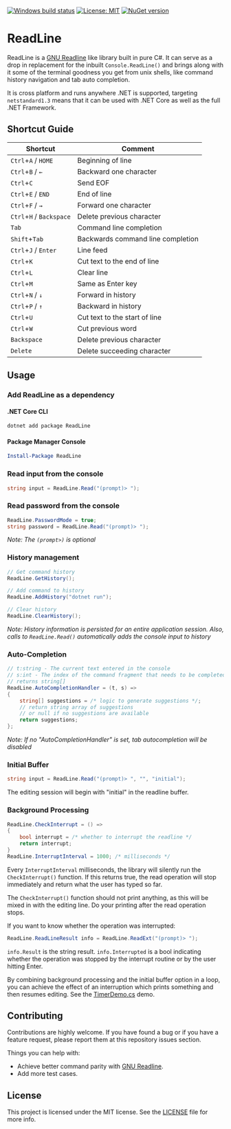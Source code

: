 [![Windows build status](https://ci.appveyor.com/api/projects/status/github/tonerdo/readline?branch=master&svg=true)](https://ci.appveyor.com/project/tonerdo/readline)
[![License: MIT](https://img.shields.io/badge/License-MIT-yellow.svg)](LICENSE)
[![NuGet version](https://badge.fury.io/nu/ReadLine.svg)](https://www.nuget.org/packages/ReadLine)
# ReadLine

ReadLine is a [GNU Readline](https://en.wikipedia.org/wiki/GNU_Readline) like library built in pure C#. It can serve as a drop in replacement for the inbuilt `Console.ReadLine()` and brings along
with it some of the terminal goodness you get from unix shells, like command history navigation and tab auto completion.

It is cross platform and runs anywhere .NET is supported, targeting `netstandard1.3` means that it can be used with .NET Core as well as the full .NET Framework.

## Shortcut Guide

| Shortcut                       | Comment                           |
| ------------------------------ | --------------------------------- |
| `Ctrl`+`A` / `HOME`            | Beginning of line                 |
| `Ctrl`+`B` / `←`               | Backward one character            |
| `Ctrl`+`C`                     | Send EOF                          |
| `Ctrl`+`E` / `END`             | End of line                       |
| `Ctrl`+`F` / `→`               | Forward one character             |
| `Ctrl`+`H` / `Backspace`       | Delete previous character         |
| `Tab`                          | Command line completion           |
| `Shift`+`Tab`                  | Backwards command line completion |
| `Ctrl`+`J` / `Enter`           | Line feed                         |
| `Ctrl`+`K`                     | Cut text to the end of line       |
| `Ctrl`+`L`                     | Clear line                        |
| `Ctrl`+`M`                     | Same as Enter key                 |
| `Ctrl`+`N` / `↓`               | Forward in history                |
| `Ctrl`+`P` / `↑`               | Backward in history               |
| `Ctrl`+`U`                     | Cut text to the start of line     |
| `Ctrl`+`W`                     | Cut previous word                 |
| `Backspace`                    | Delete previous character         |
| `Delete`                       | Delete succeeding character       |


## Usage

### Add ReadLine as a dependency

#### .NET Core CLI

```bash
dotnet add package ReadLine
```
#### Package Manager Console

```powershell
Install-Package ReadLine
```

### Read input from the console

```csharp
string input = ReadLine.Read("(prompt)> ");
```

### Read password from the console

```csharp
ReadLine.PasswordMode = true;
string password = ReadLine.Read("(prompt)> ");
```

_Note: The `(prompt>)` is  optional_

### History management

```csharp
// Get command history
ReadLine.GetHistory();

// Add command to history
ReadLine.AddHistory("dotnet run");

// Clear history
ReadLine.ClearHistory();
```

_Note: History information is persisted for an entire application session. Also, calls to `ReadLine.Read()` automatically adds the console input to history_

### Auto-Completion

```csharp
// t:string - The current text entered in the console
// s:int - The index of the command fragment that needs to be completed
// returns string[]
ReadLine.AutoCompletionHandler = (t, s) =>
{
    string[] suggestions = /* logic to generate suggestions */;
    // return string array of suggestions 
    // or null if no suggestions are available
    return suggestions;
};
```

_Note: If no "AutoCompletionHandler" is set, tab autocompletion will be disabled_

### Initial Buffer

```csharp
string input = ReadLine.Read("(prompt)> ", "", "initial");
```

The editing session will begin with "initial" in the readline buffer.

### Background Processing

```csharp
ReadLine.CheckInterrupt = () =>
{
    bool interrupt = /* whether to interrupt the readline */
    return interrupt;
}
ReadLine.InterruptInterval = 1000; /* milliseconds */
```

Every `InterruptInterval` milliseconds, the library will silently run the `CheckInterrupt()` function. If this returns true, the read operation will stop immediately and return what the user has typed so far.

The `CheckInterrupt()` function should not print anything, as this will be mixed in with the editing line. Do your printing after the read operation stops.

If you want to know whether the operation was interrupted:

```csharp
ReadLine.ReadLineResult info = ReadLine.ReadExt("(prompt)> ");
```

`info.Result` is the string result. `info.Interrupted` is a bool indicating whether the operation was stopped by the interrupt routine or by the user hitting Enter.

By combining background processing and the initial buffer option in a loop, you can achieve the effect of an interruption which prints something and then resumes editing. See the [TimerDemo.cs](src/ReadLine.Demo/TimerDemo.cs) demo.

## Contributing

Contributions are highly welcome. If you have found a bug or if you have a feature request, please report them at this repository issues section.

Things you can help with:
* Achieve better command parity with [GNU Readline](https://en.wikipedia.org/wiki/GNU_Readline).
* Add more test cases.

## License

This project is licensed under the MIT license. See the [LICENSE](LICENSE) file for more info.

